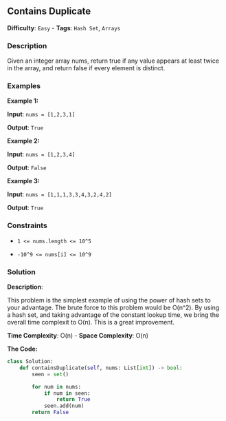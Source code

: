 ## Contains Duplicate

**Difficulty**: `Easy` - **Tags**: `Hash Set`, `Arrays`

### Description

Given an integer array nums, return true if any value appears at least twice in the array, and return false if every element is distinct.

### Examples

**Example 1:**

**Input**: ```nums = [1,2,3,1]```

**Output**: ```True```

**Example 2:**

**Input**: ```nums = [1,2,3,4]```

**Output**: ```False```

**Example 3:**

**Input**: ```nums = [1,1,1,3,3,4,3,2,4,2]```

**Output**: ```True```

### Constraints

- `1 <= nums.length <= 10^5`

- `-10^9 <= nums[i] <= 10^9`

### Solution

**Description**:

This problem is the simplest example of using the power of hash sets to your advantage. The brute force to this problem would be O(n^2). By using a hash set, and taking advantage of the constant lookup time, we bring the overall time complexit to O(n). This is a great improvement.

**Time Complexity**: O(n) - **Space Complexity**: O(n) 

**The Code:**

```python
class Solution:
    def containsDuplicate(self, nums: List[int]) -> bool:
        seen = set()

        for num in nums:
            if num in seen:
                return True
            seen.add(num)
        return False
```